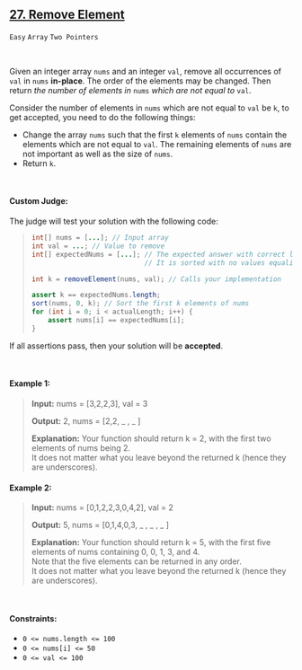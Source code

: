 ## [27. Remove Element](https://leetcode.com/problems/remove-element/)  

<code>Easy</code> <code>Array</code> <code>Two Pointers</code>

<br>

Given an integer array <code>nums</code> and an integer <code>val</code>, remove all occurrences of <code>val</code> in <code>nums</code> __in-place__. The order of the elements may be changed. Then return *the number of elements in* <code>nums</code> *which are not equal to* <code>val</code>.

Consider the number of elements in <code>nums</code> which are not equal to <code>val</code> be <code>k</code>, to get accepted, you need to do the following things:

- Change the array <code>nums</code> such that the first <code>k</code> elements of <code>nums</code> contain the elements which are not equal to <code>val</code>. The remaining elements of <code>nums</code> are not important as well as the size of <code>nums</code>.
- Return <code>k</code>.

<br>

#### Custom Judge:

The judge will test your solution with the following code:

> ```java
> int[] nums = [...]; // Input array
> int val = ...; // Value to remove
> int[] expectedNums = [...]; // The expected answer with correct length.
>                             // It is sorted with no values equaling val.
> 
> int k = removeElement(nums, val); // Calls your implementation
> 
> assert k == expectedNums.length;
> sort(nums, 0, k); // Sort the first k elements of nums
> for (int i = 0; i < actualLength; i++) {
>     assert nums[i] == expectedNums[i];
> }
> ```

If all assertions pass, then your solution will be __accepted__.

<br>

#### Example 1:

> __Input:__ nums = [3,2,2,3], val = 3
>  
> __Output:__ 2, nums = [2,2, _ , _ ]
> 
> __Explanation:__ Your function should return k = 2, with the first two elements of nums being 2.  
> It does not matter what you leave beyond the returned k (hence they are underscores).  

#### Example 2:

> __Input:__ nums = [0,1,2,2,3,0,4,2], val = 2
> 
> __Output:__ 5, nums = [0,1,4,0,3, _ , _ , _ ]
> 
> __Explanation:__ Your function should return k = 5, with the first five elements of nums containing 0, 0, 1, 3, and 4.  
> Note that the five elements can be returned in any order.  
> It does not matter what you leave beyond the returned k (hence they are underscores).  

<br>

#### Constraints:

- <code>0 <= nums.length <= 100</code>
- <code>0 <= nums[i] <= 50</code>
- <code>0 <= val <= 100</code>

